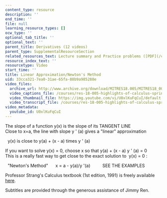 ```yaml
---
content_type: resource
description: ''
end_time: ''
file: null
learning_resource_types: []
ocw_type: ''
optional_tab_title: ''
optional_text: ''
parent_title: Derivatives (12 videos)
parent_type: SupplementalResourceSection
related_resources_text: Lecture summary and Practice problems ([PDF](/courses/res-18-005-highlights-of-calculus-spring-2010/resources/mitres18_05s10_linear_approx_newtons_method))
resource_index_text: ''
resourcetype: Video
start_time: ''
title: Linear Approximation/Newton's Method
uid: 33cca321-7ea0-31ae-65fa-88b9a985288e
video_files:
  archive_url: http://www.archive.org/download/MITRES18.005/MITRES18_005S10_NewtonsMethod_300k.mp4
  video_captions_file: /courses/res-18-005-highlights-of-calculus-spring-2010/4b736d26e35950e6a3cec42f1fd66eea_U0xlKuFqCuI.vtt
  video_thumbnail_file: https://img.youtube.com/vi/U0xlKuFqCuI/default.jpg
  video_transcript_file: /courses/res-18-005-highlights-of-calculus-spring-2010/06f6e137293229a2ccc588f02774cd9d_U0xlKuFqCuI.pdf
video_metadata:
  youtube_id: U0xlKuFqCuI
---
```


The slope of a function y(x) is the slope of its TANGENT LINE  
Close to x=a, the line with slope y ' (a) gives a "linear" approximation  
  
  y(x) is close to y(a) + (x - a) times y ' (a)  
  
If you want to solve y(x) = 0, choose x so that y(a) + (x - a) y ' (a) = 0  
This is a really fast way to get close to the exact solution to  y(x) = 0 :  
  
  "Newton's Method"      x = a - y(a)/y '(a)          SEE THE EXAMPLES

Professor Strang's Calculus textbook (1st edition, 1991) is freely available [here](/courses/res-18-001-calculus-online-textbook-spring-2005).

Subtitles are provided through the generous assistance of Jimmy Ren.